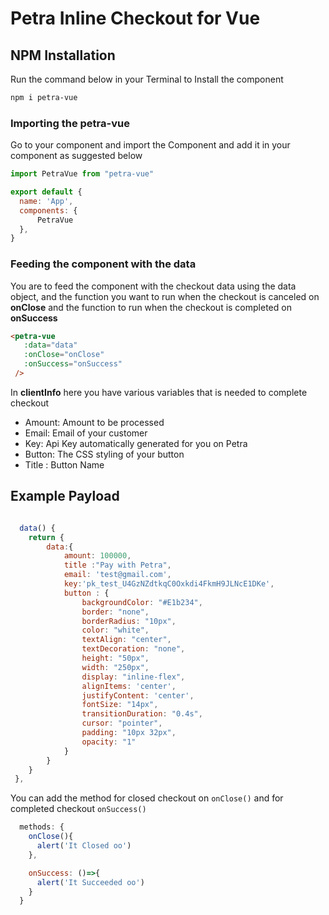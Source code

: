 # Petra Inline Checkout for Vue

## NPM Installation

Run the command below in your Terminal to Install the component

```bash
npm i petra-vue
```

### Importing the petra-vue

Go to your component and import the Component and add it in your component as suggested below

```js
import PetraVue from "petra-vue"

export default {
  name: 'App',
  components: {
      PetraVue
  },
}
```

### Feeding the component with the data

You are to feed the component with the checkout data using the data object, and the function you want to run when the checkout is canceled on **onClose** and the function to run when the checkout is completed on **onSuccess**

```html
<petra-vue
   :data="data"
   :onClose="onClose"
   :onSuccess="onSuccess"
 />

```

In **clientInfo** here you have various variables that is needed to complete checkout

- Amount: Amount to be processed
- Email: Email of your customer
- Key: Api Key automatically generated for you on Petra 
- Button: The CSS styling of your button
- Title : Button Name

## Example Payload 

```javascript

  data() {
    return {
        data:{
            amount: 100000,
            title :"Pay with Petra",
            email: 'test@gmail.com',
            key:'pk_test_U4GzNZdtkqC0Oxkdi4FkmH9JLNcE1DKe',
            button : {
                backgroundColor: "#E1b234",
                border: "none",
                borderRadius: "10px",
                color: "white",
                textAlign: "center",
                textDecoration: "none",
                height: "50px",
                width: "250px",
                display: "inline-flex",
                alignItems: 'center',
                justifyContent: 'center',
                fontSize: "14px",
                transitionDuration: "0.4s",
                cursor: "pointer",
                padding: "10px 32px",
                opacity: "1"
            }
        }
    }
 },
```
You can add the method for closed checkout on ``onClose()`` and for completed checkout ``onSuccess()``

```js
  methods: {
    onClose(){
      alert('It Closed oo')
    },

    onSuccess: ()=>{
      alert('It Succeeded oo')
    }
  }
```

